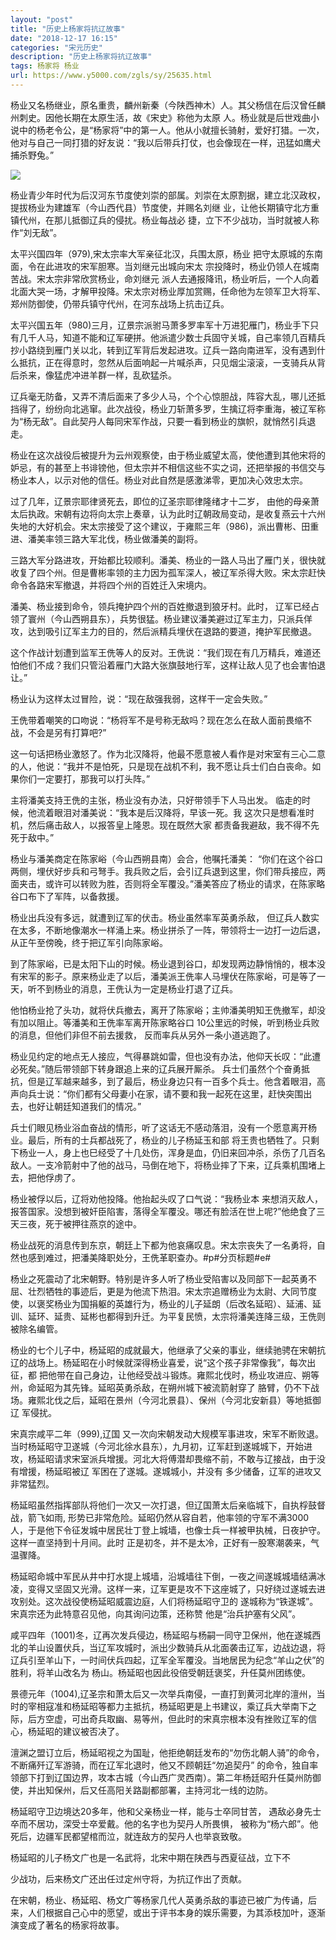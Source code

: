```yaml
---
layout: "post"
title: "历史上杨家将抗辽故事"
date: "2018-12-17 16:15"
categories: "宋元历史"
description: "历史上杨家将抗辽故事"
tags: 杨家将 杨业
url: https://www.y5000.com/zgls/sy/25635.html
---
```






杨业又名杨继业，原名重贵，麟州新秦（今陕西神木）人。其父杨信在后汉曾任麟州刺史。因他长期在太原生活，故《宋史》称他为太原
人。杨业就是后世戏曲小说中的杨老令公，是“杨家将”中的第一人。他从小就擅长骑射，爱好打猎。一次，他对与自己一同打猎的好友说：“我以后带兵打仗，也会像现在一样，迅猛如鹰犬捕杀野兔。”

![](https://img.y5000.com/uploads/allimg/170919/8-1F919145012314.jpg)

杨业青少年时代为后汉河东节度使刘崇的部属。刘崇在太原割据，建立北汉政权，提拔杨业为建雄军（今山西代县）节度使，并赐名刘继
业，让他长期镇守北方重镇代州，在那儿抵御辽兵的侵扰。杨业每战必 捷，立下不少战功，当时就被人称作“刘无敌”。

太平兴国四年（979),宋太宗率大军亲征北汉，兵围太原，杨业 把守太原城的东南面，令在此进攻的宋军胆寒。当刘继元出城向宋太
宗投降时，杨业仍领人在城南苦战。宋太宗非常欣赏杨业，命刘继元
派人去通报降讯，杨业听后，一个人向着北面大哭一场，才解甲投降。宋太宗对杨业厚加赏赐，任命他为左领军卫大将军、郑州防御使，仍带兵镇守代州，在河东战场上抗击辽兵。

太平兴国五年（980)三月，辽景宗派驸马萧多罗率军十万进犯雁门，杨业手下只有几千人马，知道不能和辽军硬拼。他派遣少数士兵固守关城，自己率领几百精兵抄小路绕到雁门关以北，转到辽军背后发起进攻。辽兵一路向南进军，没有遇到什么抵抗，正在得意时，忽然从后面响起一片喊杀声，只见烟尘滚滚，一支骑兵从背后杀来，像猛虎冲进羊群一样，乱砍猛杀。

辽兵毫无防备，又弄不清后面来了多少人马，个个心惊胆战，阵容大乱，哪儿还抵挡得了，纷纷向北逃窜。此次战役，杨业刀斩萧多罗，生擒辽将李重海，被辽军称为“杨无敌”。自此契丹人每同宋军作战，只要一看到杨业的旗帜，就悄然引兵退走。

杨业在这次战役后被提升为云州观察使，由于杨业威望太高，使他遭到其他宋将的妒忌，有的甚至上书诽镑他，但太宗并不相信这些不实之词，还把举报的书信交与杨业本人，以示对他的信任。杨业对此自然是感激涕零，更加决心效忠太宗。

过了几年，辽景宗耶律贤死去，即位的辽圣宗耶律隆绪才十二岁，
由他的母亲萧太后执政。宋朝有边将向太宗上奏章，认为此时辽朝政局变动，是收复燕云十六州失地的大好机会。宋太宗接受了这个建议，于雍熙三年（986)，派出曹彬、田重进、潘美率领三路大军北伐，杨业做潘美的副将。

三路大军分路进攻，开始都比较顺利。潘美、杨业的一路人马出了雁门关，很快就收复了四个州。但是曹彬率领的主力因为孤军深人，被辽军杀得大败。宋太宗赶快命令各路宋军撤退，并将四个州的百姓迁入宋境内。

潘美、杨业接到命令，领兵掩护四个州的百姓撤退到狼牙村。此时，
辽军已经占领了寰州（今山西朔县东），兵势很猛。杨业建议潘美避过辽军主力，只派兵佯攻，达到吸引辽军主力的目的，然后派精兵埋伏在退路的要道，掩护军民撤退。

这个作战计划遭到监军王侁等人的反对。王侁说：“我们现在有几万精兵，难道还怕他们不成？我们只管沿着雁门大路大张旗鼓地行军，这样让敌人见了也会害怕退让。”

杨业认为这样太过冒险，说：“现在敌强我弱，这样干一定会失败。”

王侁带着嘲笑的口吻说：“杨将军不是号称无敌吗？现在怎么在敌人面前畏缩不战，不会是另有打算吧?”

这一句话把杨业激怒了。作为北汉降将，他最不愿意被人看作是对宋室有三心二意的人，他说：“我并不是怕死，只是现在战机不利，我不愿让兵士们白白丧命。如果你们一定要打，那我可以打头阵。”

主将潘美支持王侁的主张，杨业没有办法，只好带领手下人马出发。 临走的时候，他流着眼泪对潘美说：“我本是后汉降将，早该一死。我
这次只是想看准时机，然后痛击敌人，以报答皇上隆恩。现在既然大家 都责备我避敌，我不得不先死于敌中。”

杨业与潘美商定在陈家峪（今山西朔县南）会合，他嘱托潘美：
“你们在这个谷口两侧，埋伏好步兵和弓弩手。我兵败之后，会引辽兵退到这里，你们带兵接应，两面夹击，或许可以转败为胜，否则将全军覆没。”潘美答应了杨业的请求，在陈家略谷口布下了军阵，以备救援。

杨业出兵没有多远，就遭到辽军的伏击。杨业虽然率军英勇杀敌，
但辽兵人数实在太多，不断地像潮水一样涌上来。杨业拼杀了一阵，带领将士一边打一边后退，从正午至傍晚，终于把辽军引向陈家峪。

到了陈家峪，已是太阳下山的时候。杨业退到谷口，却发现两边静悄悄的，根本没有宋军的影子。原来杨业走了以后，潘美派王侁率人马埋伏在陈家峪，可是等了一天，听不到杨业的消息，王侁认为一定是杨业打退了辽兵。

他怕杨业抢了头功，就将伏兵撤去，离开了陈家峪；主帅潘美明知王侁撤军，却没有加以阻止。等潘美和王侁率军离开陈家略谷口
10公里远的时候，听到杨业兵败的消息，但他们非但不前去援救， 反而率兵从另外一条小道逃跑了。

杨业见约定的地点无人接应，气得暴跳如雷，但也没有办法，他仰天长叹：“此遭必死矣。”随后带领部下转身跟追上来的辽兵展开厮杀。
兵士们虽然个个奋勇抵抗，但是辽军越来越多，到了最后，杨业身边只有一百多个兵士。他含着眼泪，高声向兵士说：“你们都有父母妻小在家，请不要和我一起死在这里，赶快突围出去，也好让朝廷知道我们的情况。”

兵士们眼见杨业浴血奋战的情形，听了这话无不感动落泪，没有一个愿意离开杨业。最后，所有的士兵都战死了，杨业的儿子杨延玉和部
将王贵也牺牲了。只剩下杨业一人，身上也巳经受了十几处伤，浑身是血，仍旧来回冲杀，杀伤了几百名敌人。一支冷箭射中了他的战马，马倒在地下，将杨业摔了下来，辽兵乘机围堵上去，把他俘虏了。

杨业被俘以后，辽将劝他投降。他抬起头叹了口气说：“我杨业本
来想消灭敌人，报答国家。没想到被奸臣陷害，落得全军覆没。哪还有脸活在世上呢?”他绝食了三天三夜，死于被押往燕京的途中。

杨业战死的消息传到东京，朝廷上下都为他哀痛叹息。宋太宗丧失了一名勇将，自然也感到难过，把潘美降职处分，王侁革职查办。#p#分页标题#e#

杨业之死震动了北宋朝野。特别是许多人听了杨业受陷害以及同部下一起英勇不屈、壮烈牺牲的事迹后，更是为他流下热泪。宋太宗追赠杨业为太尉、大同节度使，以褒奖杨业为国捐躯的英雄行为，杨业的儿子延朗（后改名延昭）、延浦、延训、延环、延贵、延彬也都得到升迁。为平复民愤，太宗将潘美连降三级，王侁则被除名编管。

杨业的七个儿子中，杨延昭的成就最大，他继承了父亲的事业，继续驰骋在宋朝抗辽的战场上。杨延昭在小时候就深得杨业喜爱，说“这个孩子非常像我”，每次出征，都
把他带在自己身边，让他经受战斗锻炼。雍熙北伐时，杨业攻进应、朔等州，命延昭为其先锋。延昭英勇杀敌，在朔州城下被流箭射穿了
胳臂，仍不下战场。雍熙北伐之后，延昭在景州（今河北景县）、保州（今河北安新县）等地抵御辽 军侵扰。

宋真宗咸平二年（999),辽国 又一次向宋朝发动大规模军事进攻，宋军不断败退。当时杨延昭守卫遂城（今河北徐水县东），九月初，辽军赶到遂城城下，开始进
攻，杨延昭请求宋室派兵增援。河北大将傅潜却畏缩不前，不敢与辽接战，由于没有增援，杨延昭被辽 军困在了遂城。遂城城小，并没有 多少储备，辽军的进攻又非常猛烈。

杨延昭虽然指挥部队将他们一次又一次打退，但辽国萧太后亲临城下，自执桴鼓督战，箭飞如雨,
形势已非常危险。延昭仍然从容自若，他率领的守军不满3000人，于是他下令征发城中居民壮丁登上城墙，也像士兵一样被甲执械，日夜护守。这样一直坚持到十月间。此时
正是初冬，并不是太冷，正好有一股寒潮袭来，气温骤降。

杨延昭命城中军民从井中打水提上城墙，沿城墙往下倒，一夜之间遂城城墙结满冰凌，变得又坚固又光滑。这样一来，辽军更是攻不下这座城了，只好绕过遂城去进攻别处。这次战役使杨延昭威震边庭，人们将杨延昭守卫的
遂城称为“铁遂城”。宋真宗还为此特意召见他，向其询问边策，还称赞 他是“治兵护塞有父风”。

咸平四年（1001)冬，辽再次发兵侵边，杨延昭与杨嗣一同守卫保州，他在遂城西北的羊山设置伏兵，当辽军攻城时，派出少数骑兵从北面袭击辽军，边战边退，将辽兵引至羊山下，一时间伏兵四起，辽军全军覆没。当地居民为纪念“羊山之伏”的胜利，将羊山改名为
杨山。杨延昭也因此役倍受朝廷褒奖，升任莫州团练使。

景德元年（1004),辽圣宗和萧太后又一次举兵南侵，一直打到黄河北岸的澶州，当时的宰相寇准和杨延昭等都力主抵抗，杨延昭更是上书建议，乘辽兵大举南下之际，后方空虚，可出奇兵取幽、易等州，但此时的宋真宗根本没有挫败辽军的信心，杨延昭的建议被否决了。

澶渊之盟订立后，杨延昭视之为国耻，他拒绝朝廷发布的“勿伤北朝人骑”的命令，不断痛歼辽军游骑，而在辽军北退时，他又不顾朝廷“勿追契丹”
的命令，独自率领部下打到辽国边界，攻本古城（今山西广灵西南）。第二年杨廷昭升任莫州防御使，并出知保州，后又任高阳关路副都部署，主持河北一线的边防。

杨延昭守卫边境达20多年，他和父亲杨业一样，能与士卒同甘苦， 遇敌必身先士卒而不居功，深受士卒爱戴。他的名字也为契丹人所畏惧，
被称为“杨六郎”。他死后，边疆军民都望棺而泣，就连敌方的契丹人也举哀致敬。

杨延昭的儿子杨文广也是一名武将，北宋中期在陕西与西夏征战，立下不

少战功，后来杨文广还出任过定州守将，为抗辽作出了贡献。

在宋朝，杨业、杨延昭、杨文广等杨家几代人英勇杀敌的事迹已被广为传诵，后来，人们根据自己心中的愿望，或出于评书本身的娱乐需要，为其添枝加叶，逐渐演变成了著名的杨家将故事。
